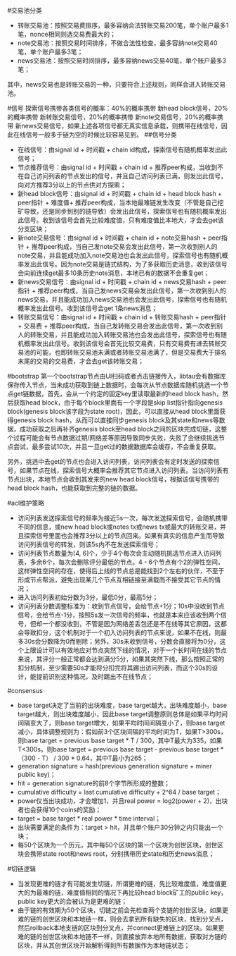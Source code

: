 #交易池分类
* 转账交易池：按照交易费排序，最多容纳合法转账交易200笔，单个账户最多1笔，nonce相同则选交易费最大的；
* note交易池：按照交易时间排序，不做合法性检查，最多容纳note交易40笔，单个账户最多3笔；
* news交易池：按照交易时间排序，最多容纳news交易40笔，单个账户最多3笔；

其中，news交易也是转账交易的一种，只要符合上述规则，同样会进入转账交易池。

#信号
探索信号携带各类信号的概率：40%的概率携带 新head block信号，20%的概率携带 新转账交易信号，20%的概率携带 新note交易信号，20%的概率携带 新news交易信号，如果上述各项信号都无真实信息承载，则携带在线信号，因此在线信号一般多于链为空的时候比较容易见到。
##信号分类
* 在线信号：由signal id + 时间戳 + chain id构成，探索信号有随机概率发出此信号；
* 节点推荐信号：由signal id + 时间戳 + chain id + 推荐peer构成，当收到不在自己访问列表的节点发出的信号，并且自己访问列表已满，则发出此信号，向对方推荐3分以上的节点供对方探索；
* 新head block信号：由signal id + 时间戳 + chain id + head block hash + peer指针 + 难度值+ 推荐peer构成，当本地最难链发生改变（不管是自己挖矿导致，还是同步到别的链导致）会发出此信号，探索信号也有随机概率发出此信号。收到该信号会首先比较难度值，只有难度值比本地大，才会去get该分支区块；
* 新note交易信号：由signal id + 时间戳 + chain id + note交易hash + peer指针 + 推荐peer构成，当自己发note交易会发出此信号，第一次收到别人的note交易，并且能成功加入note交易池也会发出此信号，探索信号也有随机概率发出此信号。因为note交易是链式结构，为了多获取历史消息，收到该信号会向前连续get最多10条历史note消息，本地已有的数据不会重复get；
* 新news交易信号：由signal id + 时间戳 + chain id + news交易hash + peer指针 + 推荐peer构成，当自己发news交易会发出此信号，第一次收到别人的news交易，并且能成功加入news交易池也会发出此信号，探索信号也有随机概率发出此信号。收到该信号会get 1条news消息；
* 转账交易信号：由signal id + 时间戳 + chain id + 转账交易hash + peer指针 + 交易费 + 推荐peer构成，当自己发转账交易会发出此信号，第一次收到别人的转账交易，并且能成功加入转账交易池也会发出此信号，探索信号也有随机概率发出此信号。收到该信号会首先比较交易费，只有交易费有进去转账交易池的可能，也即转账交易池未满或者转账交易池满了，但是交易费大于排名末尾的交易的交易费，才会去get该转账交易；


#bootstrap
   第一个bootstrap节点由UI扫码或者点击链接传入，libtau会有数据库保存传入节点，当未成功获取到链上数据时，会每次从节点数据库随机挑选一个节点get链数据，首先，会从一个约定的固定key里读取最新的head block hash，然后获取head block，由于每个block里面有一个字段是skip list指针指向genesis block(genesis block该字段为state root)，因此，可以直接从head block里面获得genesis block hash，从而可以直接同步genesis block及其state和news等数据，成功获取之后再补齐genesis block至head block之间的区块完成切链，这整个过程可能会有节点数据过期/网络差等原因导致同步失败，失败了会继续挑选节点尝试，最多尝试10次，并且一旦get过的数据数据库会缓存，不会重复获取。
   
   另外，挑选中去get的节点也会进入访问列表，访问列表会有定时发送的探索信号，如果节点在线，探索信号大概率会推荐其它节点进入访问列表。当访问列表有节点出块，本地节点会收到其发来的new head block信号，根据该信号携带的head block hash，也能获取到完整的链的数据。


#acl维护策略
* 访问列表发送探索信号的频率为接近5s一次，每次发送探索信号，会随机携带不同的信息，或new head block或notes tx或news tx或最大的转账交易，并且探索信号里面也会推荐3分以上的节点回来。如果有真实的信息产生而导致访问列表信号的转发，则该5s内不在发送探索信号；
* 访问列表节点数量为[4, 6]个，少于4个每次会主动随机挑选节点进入访问列表，多余6个，每次会删除评分最低的节点。4 - 6个节点有个2的弹性空间，这样弹性空间的存在，使得后上线的节点总是能找到2个左右的伙伴，不至于形成节点帮派，避免出现某几个节点互相链接至满载而不接受其它节点的情况；
* 进入访问列表初始分数为3分，最低0分，最高5分；
* 访问列表分数调整标准为：收到节点信号，会给节点+1分；10s中没收到节点信号，会给节点-1分，按照5s发一次信号的频率，也就是本来应该收到两个信号，但却一个都没收到，不管是因为网络差丢包还是不在线等其它原因，这都会导致扣分，这个机制对于一个初入访问列表的节点来说，如果不在线，则最多30s会分数降为0而剔除；另外，30s未收到信号，分数会直接将为0分，这个上限设计可以有效地应对节点突然下线的情况，对于一个长时间在线的节点来说，其评分一般正常都会达到满分5分，如果其突然下线，那么按照正常的扣分机制，至少需要50s才能将分扣完将其踢出访问列表，而这个30s的设计，能提前识别这种情况，及时踢出不在线节点；


#consensus
* base target决定了当前的出块难度，base target越大，出块难度越小，base target越大，则出块难度越小，因此base target调整原则总体是如果平均时间间隔变大了，则base target增大，如果平均时间间隔变小了，则base target减小，具体调整规则为：假如前3个区块间隔的平均时间为T，如果T>300s，则base target = previous base target * T / 300，其中T最大为335，如果T<300s，则base target = previous base target - previous base target * （300 - T） / 300 * 0.64，其中T最小为265；
* generation signature = hash(previous generation signature + miner public key)；
* hit = generation signature的前8个字节所形成的整数；
* cumulative difficulty = last cumulative difficulty + 2^64 / base target；
* power仅当出块成功，才会增加1，并且real power = log2(power + 2)，出块者也会获得10个coins的奖励；
* target = base target * real power * time interval；
* 出块需要满足的条件为：target > hit，并且单个账户30分钟之内只能出一个块；
* 每50个区块为一个历元，其中每50个区块的第一个区块为创世区块，创世区块会携带state root和news root，分别携带历史state和历史news消息；



#切链逻辑
* 当发现更难的链才有可能发生切链，所谓更难的链，先比较难度值，难度值更大的为最难的链，难度值相同的情况下再比较head block矿工的public key，public key更大的会被认为是更难的链；
* 由于链的有效期为50个区块，切链之前会先检查两个支链的创世区块，如果更难的链的创世区块和本地链一样，则会去拿到所有缺失的区块，找到分叉点，然后rollback本地支链的区块到分叉点，并connect更难链上的区块。如果更难的链的创世区块和本地链不一样，则直接放弃本地所有数据，获取对方链的区块，并从其创世区块开始解析得到所有数据作为本地链状态；